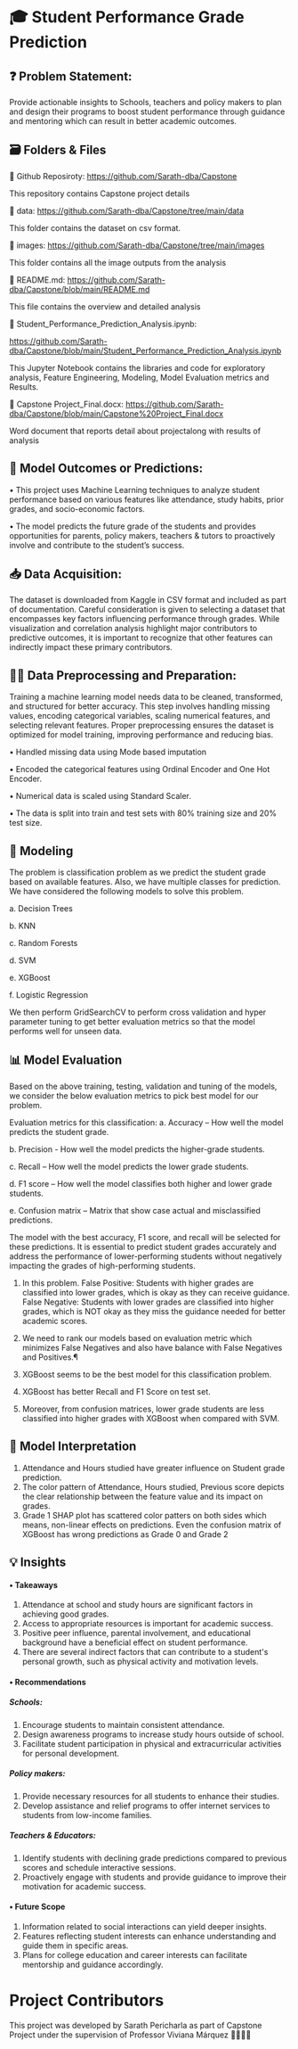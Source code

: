 # 🎓 Student Performance Grade Prediction

## ❓ Problem Statement: 

Provide actionable insights to Schools, teachers and policy makers to plan and design their programs to boost student performance through guidance and mentoring which can result in better academic outcomes.

## 🗃️ Folders & Files

🔗 Github Reposiroty: https://github.com/Sarath-dba/Capstone

This repository contains Capstone project details

🔗 data: https://github.com/Sarath-dba/Capstone/tree/main/data

This folder contains the dataset on csv format.

🔗 images: https://github.com/Sarath-dba/Capstone/tree/main/images

This folder contains all the image outputs from the analysis

🔗 README.md: https://github.com/Sarath-dba/Capstone/blob/main/README.md

This file contains the overview and detailed analysis

🔗 Student_Performance_Prediction_Analysis.ipynb: 

https://github.com/Sarath-dba/Capstone/blob/main/Student_Performance_Prediction_Analysis.ipynb

This Jupyter Notebook contains the libraries and code for exploratory analysis, Feature Engineering, Modeling, Model Evaluation metrics and Results.

🔗 Capstone Project_Final.docx: https://github.com/Sarath-dba/Capstone/blob/main/Capstone%20Project_Final.docx

Word document that reports detail about projectalong with results of analysis

## 🎯 Model Outcomes or Predictions: 

•	This project uses Machine Learning techniques to analyze student performance based on various features like attendance, study habits, prior grades, and socio-economic factors.

•	The model predicts the future grade of the students and provides opportunities for parents, policy makers, teachers & tutors to proactively involve and contribute to the student’s success.

## 📥 Data Acquisition: 

The dataset is downloaded from Kaggle in CSV format and included as part of documentation. Careful consideration is given to selecting a dataset that encompasses key factors influencing performance through grades. While visualization and correlation analysis highlight major contributors to predictive outcomes, it is important to recognize that other features can indirectly impact these primary contributors.

## 🧑‍💻 Data Preprocessing and Preparation: 

Training a machine learning model needs data to be cleaned, transformed, and structured for better accuracy. 
This step involves handling missing values, encoding categorical variables, scaling numerical features, and selecting relevant features. 
Proper preprocessing ensures the dataset is optimized for model training, improving performance and reducing bias.

•	Handled missing data using Mode based imputation

•	Encoded the categorical features using Ordinal Encoder and One Hot Encoder.

•	Numerical data is scaled using Standard Scaler.

•	The data is split into train and test sets with 80% training size and 20% test size.

## 🧮 Modeling 
The problem is classification problem as we predict the student grade based on available features. Also, we have multiple classes for prediction. We have considered the following models to solve this problem.

a.	Decision Trees

b.	KNN

c.	Random Forests

d.	SVM

e.	XGBoost

f.	Logistic Regression

We then perform GridSearchCV to perform cross validation and hyper parameter tuning to get better evaluation metrics so that the model performs well for unseen data. 

## 📊 Model Evaluation

Based on the above training, testing, validation and tuning of the models, we consider the below evaluation metrics to pick best model for our problem. 

Evaluation metrics for this classification:
a.	Accuracy – How well the model predicts the student grade.

b.	Precision - How well the model predicts the higher-grade students.

c.	Recall – How well the model predicts the lower grade students.

d.	F1 score – How well the model classifies both higher and lower grade students.

e.	Confusion matrix – Matrix that show case actual and misclassified predictions.

The model with the best accuracy, F1 score, and recall will be selected for these predictions. It is essential to predict student grades accurately and address the performance of lower-performing students without negatively impacting the grades of high-performing students.

1. In this problem.
False Positive: Students with higher grades are classified into lower grades, which is okay as they can receive guidance. False Negative: Students with lower grades are classified into higher grades, which is NOT okay as they miss the guidance needed for better academic scores.

2. We need to rank our models based on evaluation metric which minimizes False Negatives and also have balance with False Negatives and Positives.¶
3. XGBoost seems to be the best model for this classification problem.
4. XGBoost has better Recall and F1 Score on test set.
5. Moreover, from confusion matrices, lower grade students are less classified into higher grades with XGBoost when compared with SVM.

## 📝 Model Interpretation

1. Attendance and Hours studied have greater influence on Student grade prediction.
2. The color pattern of Attendance, Hours studied, Previous score depicts the clear relationship between the feature value and its impact on grades.
3. Grade 1 SHAP plot has scattered color patters on both sides which means, non-linear effects on predictions. Even the confusion matrix of XGBoost has wrong predictions as Grade 0 and Grade 2

## 💡 Insights

#### •	Takeaways
1.	Attendance at school and study hours are significant factors in achieving good grades.
2.	Access to appropriate resources is important for academic success.
3.	Positive peer influence, parental involvement, and educational background have a beneficial effect on student performance.
4.	There are several indirect factors that can contribute to a student's personal growth, such as physical activity and motivation levels.
   
#### •	Recommendations
##### Schools:
1.	Encourage students to maintain consistent attendance.
2.	Design awareness programs to increase study hours outside of school.
3.	Facilitate student participation in physical and extracurricular activities for personal development.
##### Policy makers:
1.	Provide necessary resources for all students to enhance their studies.
2.	Develop assistance and relief programs to offer internet services to students from low-income families.
##### Teachers & Educators:
1.	Identify students with declining grade predictions compared to previous scores and schedule interactive sessions.
2.	Proactively engage with students and provide guidance to improve their motivation for academic success.

#### •	Future Scope
1.	Information related to social interactions can yield deeper insights.
2.	Features reflecting student interests can enhance understanding and guide them in specific areas.
3.	Plans for college education and career interests can facilitate mentorship and guidance accordingly.

# Project Contributors
This project was developed by Sarath Pericharla as part of Capstone Project under the supervision of Professor Viviana Márquez 👩‍🏫👏🙏
